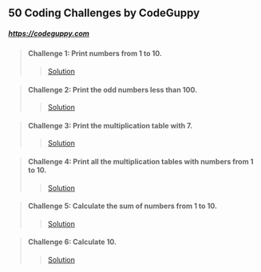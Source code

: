## 50 Coding Challenges by CodeGuppy
##### https://codeguppy.com

> #### Challenge 1: Print numbers from 1 to 10.
>> [Solution](https://github.com/WilliamJaber/50-challenges-codeguppy/blob/main/code/question_01.py)

> #### Challenge 2: Print the odd numbers less than 100.
>> [Solution](https://github.com/WilliamJaber/50-challenges-codeguppy/blob/main/code/question_02.py)

> #### Challenge 3: Print the multiplication table with 7.
>> [Solution](https://github.com/WilliamJaber/50-challenges-codeguppy/blob/main/code/question_03.py)

> #### Challenge 4: Print all the multiplication tables with numbers from 1 to 10.
>> [Solution](https://github.com/WilliamJaber/50-challenges-codeguppy/blob/main/code/question_04.py)

> #### Challenge 5: Calculate the sum of numbers from 1 to 10.
>> [Solution](https://github.com/WilliamJaber/50-challenges-codeguppy/blob/main/code/question_05.py)

> #### Challenge 6: Calculate 10.
>> [Solution](https://github.com/WilliamJaber/50-challenges-codeguppy/blob/main/code/question_06.py)
